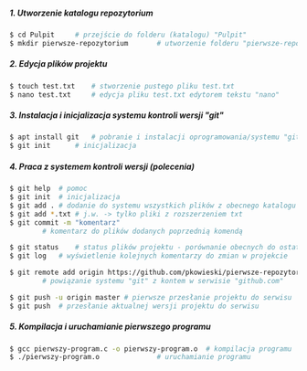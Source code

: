 
##### 1. Utworzenie katalogu repozytorium

```sh
$ cd Pulpit		# przejście do folderu (katalogu) "Pulpit"
$ mkdir pierwsze-repozytorium		# utworzenie folderu "pierwsze-repozytorium"
```

##### 2. Edycja plików projektu

```sh
$ touch test.txt	# stworzenie pustego pliku test.txt
$ nano test.txt		# edycja pliku test.txt edytorem tekstu "nano"
```

##### 3. Instalacja i inicjalizacja systemu kontroli wersji "git"

```sh
$ apt install git	# pobranie i instalacji oprogramowania/systemu "git"
$ git init		# inicjalizacja 
```

##### 4. Praca z systemem kontroli wersji (polecenia)

```sh
$ git help	# pomoc
$ git init	# inicjalizacja
$ git add .	# dodanie do systemu wszystkich plików z obecnego katalogu
$ git add *.txt	# j.w. -> tylko pliki z rozszerzeniem txt
$ git commit -m "komentarz"	
		# komentarz do plików dodanych poprzednią komendą

$ git status	# status plików projektu - porównanie obecnych do ostatnio "zrzuconych"
$ git log	# wyświetlenie kolejnych komentarzy do zmian w projekcie

$ git remote add origin https://github.com/pkowieski/pierwsze-repozytorium.git
		# powiązanie systemu "git" z kontem w serwisie "github.com"

$ git push -u origin master	# pierwsze przesłanie projektu do serwisu
$ git push	# przesłanie aktualnej wersji projektu do serwisu
```

##### 5. Kompilacja i uruchamianie pierwszego programu

```sh
$ gcc pierwszy-program.c -o pierwszy-program.o  # kompilacja programu
$ ./pierwszy-program.o 				# uruchamianie programu
